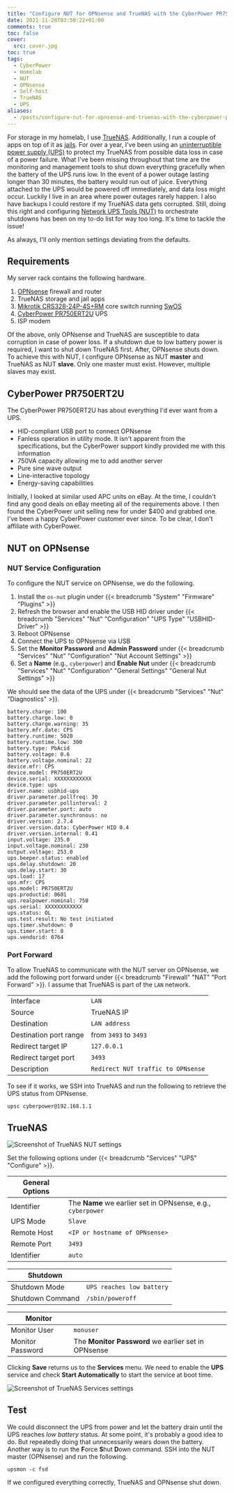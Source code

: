 ```yaml
---
title: "Configure NUT for OPNsense and TrueNAS with the CyberPower PR750ERT2U UPS"
date: 2021-11-28T03:50:22+01:00
comments: true
toc: false
cover:
  src: cover.jpg
toc: true
tags:
  - CyberPower
  - Homelab
  - NUT
  - OPNsense
  - Self-host
  - TrueNAS
  - UPS
aliases:
  - /posts/configure-nut-for-opnsense-and-truenas-with-the-cyberpower-pr750ert2u-ups
---
```


For storage in my homelab, I use [TrueNAS](https://www.truenas.com/). Additionally, I run a couple of apps on top of it as [jails](https://docs.freebsd.org/en/books/handbook/jails/). For over a year, I've been using an [uninterruptible power supply (UPS)](https://en.wikipedia.org/wiki/Uninterruptible_power_supply) to protect my TrueNAS from possible data loss in case of a power failure. What I've been missing throughout that time are the monitoring and management tools to shut down everything gracefully when the battery of the UPS runs low. In the event of a power outage lasting longer than 30 minutes, the battery would run out of juice. Everything attached to the UPS would be powered off immediately, and data loss might occur. Luckily I live in an area where power outages rarely happen. I also have backups I could restore if my TrueNAS data gets corrupted. Still, doing this right and configuring [Network UPS Tools (NUT)](https://networkupstools.org/) to orchestrate shutdowns has been on my to-do list for way too long. It's time to tackle the issue!

<!--more-->

As always, I'll only mention settings deviating from the defaults.

## Requirements

My server rack contains the following hardware.

1. [OPNsense](https://opnsense.org/) firewall and router
2. TrueNAS storage and jail apps
3. [Mikrotik CRS328-24P-4S+RM](https://mikrotik.com/product/crs328_24p_4s_rm#fndtn-downloads) core switch running [SwOS](https://help.mikrotik.com/docs/pages/viewpage.action?pageId=76415036)
4. [CyberPower PR750ERT2U](https://www.cyberpower.com/global/en/product/sku/pr750ert2u) UPS
5. ISP modem

Of the above, only OPNsense and TrueNAS are susceptible to data corruption in case of power loss. If a shutdown due to low battery power is required, I want to shut down TrueNAS first. After, OPNsense shuts down. To achieve this with NUT, I configure OPNsense as NUT **master** and TrueNAS as NUT **slave**. Only one master must exist. However, multiple slaves may exist.

## CyberPower PR750ERT2U

The CyberPower PR750ERT2U has about everything I'd ever want from a UPS.

- HID-compliant USB port to connect OPNsense
- Fanless operation in utility mode. It isn't apparent from the specifications, but the CyberPower support kindly provided me with this information
- 750VA capacity allowing me to add another server
- Pure sine wave output
- Line-interactive topology
- Energy-saving capabilities

Initially, I looked at similar used APC units on eBay. At the time, I couldn't find any good deals on eBay meeting all of the requirements above. I then found the CyberPower unit selling new for under $400 and grabbed one. I've been a happy CyberPower customer ever since. To be clear, I don't affiliate with CyberPower.

## NUT on OPNsense

### NUT Service Configuration

To configure the NUT service on OPNsense, we do the following.

1. Install the `os-nut` plugin under {{< breadcrumb "System" "Firmware" "Plugins" >}}
2. Refresh the browser and enable the USB HID driver under {{< breadcrumb "Services" "Nut" "Configuration" "UPS Type" "USBHID-Driver" >}}
3. Reboot OPNsense
4. Connect the UPS to OPNsense via USB
5. Set the **Monitor Password** and **Admin Password** under {{< breadcrumb "Services" "Nut" "Configuration" "Nut Account Settings" >}}
6. Set a **Name** (e.g., `cyberpower`) and **Enable Nut** under {{< breadcrumb "Services" "Nut" "Configuration" "General Settings" "General Nut Settings" >}}

We should see the data of the UPS under {{< breadcrumb "Services" "Nut" "Diagnostics" >}}.

```text
battery.charge: 100
battery.charge.low: 0
battery.charge.warning: 35
battery.mfr.date: CPS
battery.runtime: 5020
battery.runtime.low: 300
battery.type: PbAcid
battery.voltage: 0.6
battery.voltage.nominal: 22
device.mfr: CPS
device.model: PR750ERT2U
device.serial: XXXXXXXXXXXX
device.type: ups
driver.name: usbhid-ups
driver.parameter.pollfreq: 30
driver.parameter.pollinterval: 2
driver.parameter.port: auto
driver.parameter.synchronous: no
driver.version: 2.7.4
driver.version.data: CyberPower HID 0.4
driver.version.internal: 0.41
input.voltage: 235.0
input.voltage.nominal: 230
output.voltage: 253.0
ups.beeper.status: enabled
ups.delay.shutdown: 20
ups.delay.start: 30
ups.load: 17
ups.mfr: CPS
ups.model: PR750ERT2U
ups.productid: 0601
ups.realpower.nominal: 750
ups.serial: XXXXXXXXXXXX
ups.status: OL
ups.test.result: No test initiated
ups.timer.shutdown: 0
ups.timer.start: 0
ups.vendorid: 0764
```

### Port Forward

To allow TrueNAS to communicate with the NUT server on OPNsense, we add the following port forward under {{< breadcrumb "Firewall" "NAT" "Port Forward" >}}. I assume that TrueNAS is part of the `LAN` network.

|                        |                                    |
| ---------------------- | ---------------------------------- |
| Interface              | `LAN`                              |
| Source                 | TrueNAS IP                         |
| Destination            | `LAN address`                      |
| Destination port range | from `3493` to `3493`              |
| Redirect target IP     | `127.0.0.1`                        |
| Redirect target port   | `3493`                             |
| Description            | `Redirect NUT traffic to OPNsense` |

To see if it works, we SSH into TrueNAS and run the following to retrieve the UPS status from OPNsense.

```shell
upsc cyberpower@192.168.1.1
```

## TrueNAS

![Screenshot of TrueNAS NUT settings](truenas-nut.png)

Set the following options under {{< breadcrumb "Services" "UPS" "Configure" >}}.

| General Options |                                                             |
| --------------- | ----------------------------------------------------------- |
| Identifier      | The **Name** we earlier set in OPNsense, e.g., `cyberpower` |
| UPS Mode        | `Slave`                                                     |
| Remote Host     | `<IP or hostname of OPNsense>`                              |
| Remote Port     | `3493`                                                      |
| Identifier      | `auto`                                                      |

| Shutdown         |                           |
| ---------------- | ------------------------- |
| Shutdown Mode    | `UPS reaches low battery` |
| Shutdown Command | `/sbin/poweroff`          |

| Monitor          |                                                     |
| ---------------- | --------------------------------------------------- |
| Monitor User     | `monuser`                                           |
| Monitor Password | The **Monitor Password** we earlier set in OPNsense |

Clicking **Save** returns us to the **Services** menu. We need to enable the **UPS** service and check **Start Automatically** to start the service at boot time.

![Screenshot of TrueNAS Services settings](truenas-services.png)

## Test

We could disconnect the UPS from power and let the battery drain until the UPS reaches _low battery_ status. At some point, it's probably a good idea to do. But repeatedly doing that unnecessarily wears down the battery. Another way is to run the **F**orce **S**hut **D**own command. SSH into the NUT master (OPNsense) and run the following.

```shell
upsmon -c fsd
```

If we configured everything correctly, TrueNAS and OPNsense shut down.
